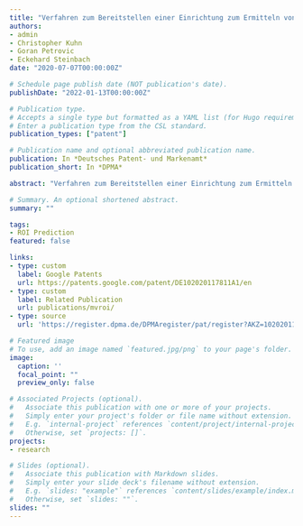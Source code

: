 ```yaml
---
title: "Verfahren zum Bereitstellen einer Einrichtung zum Ermitteln von Interessenregionen für eine automatisierte Fahrzeugfunktion und Assistenzeinrichtung für ein Kraftfahrzeug"
authors:
- admin
- Christopher Kuhn
- Goran Petrovic
- Eckehard Steinbach
date: "2020-07-07T00:00:00Z"

# Schedule page publish date (NOT publication's date).
publishDate: "2022-01-13T00:00:00Z"

# Publication type.
# Accepts a single type but formatted as a YAML list (for Hugo requirements).
# Enter a publication type from the CSL standard.
publication_types: ["patent"]

# Publication name and optional abbreviated publication name.
publication: In *Deutsches Patent- und Markenamt*
publication_short: In *DPMA*

abstract: "Verfahren zum Bereitstellen einer Einrichtung zum Ermitteln von Interessenregionen für eine automatisierte Fahrzeugfunktion und Assistenzeinrichtung für ein Kraftfahrzeug"

# Summary. An optional shortened abstract.
summary: ""

tags:
- ROI Prediction
featured: false

links:
- type: custom
  label: Google Patents
  url: https://patents.google.com/patent/DE102020117811A1/en
- type: custom
  label: Related Publication
  url: publications/mvroi/
- type: source
  url: 'https://register.dpma.de/DPMAregister/pat/register?AKZ=1020201178115'

# Featured image
# To use, add an image named `featured.jpg/png` to your page's folder.
image:
  caption: ''
  focal_point: ""
  preview_only: false

# Associated Projects (optional).
#   Associate this publication with one or more of your projects.
#   Simply enter your project's folder or file name without extension.
#   E.g. `internal-project` references `content/project/internal-project/index.md`.
#   Otherwise, set `projects: []`.
projects:
- research

# Slides (optional).
#   Associate this publication with Markdown slides.
#   Simply enter your slide deck's filename without extension.
#   E.g. `slides: "example"` references `content/slides/example/index.md`.
#   Otherwise, set `slides: ""`.
slides: ""
---
```

